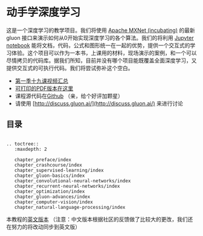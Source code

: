 # 动手学深度学习

这是一个深度学习的教学项目。我们将使用 [Apache MXNet (incubating)](https://github.com/apache/incubator-mxnet) 的最新 gluon 接口来演示如何从0开始实现深度学习的各个算法。我们的将利用 [Jupyter notebook](http://jupyter.org/) 能将文档，代码，公式和图形统一在一起的优势，提供一个交互式的学习体验。这个项目可以作为一本书，上课用的材料，现场演示的案例，和一个可以尽情拷贝的代码库。据我们所知，目前并没有哪个项目能既覆盖全面深度学习，又提供交互式的可执行代码。我们将尝试弥补这个空白。

- [第一季十九课视频汇总](https://discuss.gluon.ai/t/topic/753)
- [可打印的PDF版本在这里](./gluon_tutorials_zh.pdf)
- 课程源代码在[Github](https://github.com/mli/gluon-tutorials-zh) （亲，给个好评加颗星）
- 请使用 [http://discuss.gluon.ai/](http://discuss.gluon.ai/) 来进行讨论

## 目录

```eval_rst

.. toctree::
   :maxdepth: 2

   chapter_preface/index
   chapter_crashcourse/index
   chapter_supervised-learning/index
   chapter_gluon-basics/index
   chapter_convolutional-neural-networks/index
   chapter_recurrent-neural-networks/index
   chapter_optimization/index
   chapter_gluon-advances/index
   chapter_computer-vision/index
   chapter_natural-language-processing/index
```

本教程的[英文版本](http://gluon.mxnet.io/) （注意：中文版本根据社区的反馈做了比较大的更改，我们还在努力的将改动同步到英文版）

